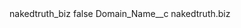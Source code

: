 <?xml version="1.0" encoding="UTF-8"?>
<CustomMetadata xmlns="http://soap.sforce.com/2006/04/metadata" xmlns:xsi="http://www.w3.org/2001/XMLSchema-instance" xmlns:xsd="http://www.w3.org/2001/XMLSchema">
    <label>nakedtruth_biz</label>
    <protected>false</protected>
    <values>
        <field>Domain_Name__c</field>
        <value xsi:type="xsd:string">nakedtruth.biz</value>
    </values>
</CustomMetadata>
